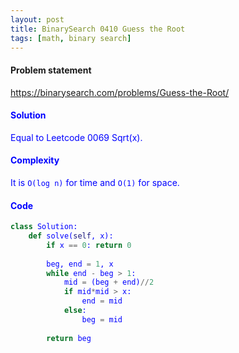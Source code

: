 ```yaml
---
layout: post
title: BinarySearch 0410 Guess the Root
tags: [math, binary search]
---
```


#### Problem statement

<a href="https://binarysearch.com/problems/Guess-the-Root/"> <font color = blue>https://binarysearch.com/problems/Guess-the-Root/

#### Solution
Equal to Leetcode 0069 Sqrt(x).

#### Complexity
It is `O(log n)` for time and `O(1)` for space.

#### Code
```python
class Solution:
    def solve(self, x):
        if x == 0: return 0
        
        beg, end = 1, x
        while end - beg > 1:
            mid = (beg + end)//2
            if mid*mid > x:
                end = mid
            else:
                beg = mid
                
        return beg
```

